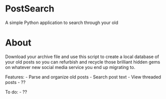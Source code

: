 # PostSearch
A simple Python application to search through your old

# About

Download your archive file and use this script to create a local database
of your old posts so you can refurbish and recycle those brilliant hidden
gems on whatever new social media service you end up migrating to.

Features:
    - Parse and organize old posts
    - Search post text
    - View threaded posts
    - ??

To do:
    - ??